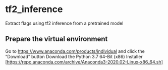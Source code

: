 # tf2_inference
Extract flags using tf2 inference from a pretrained model

## Prepare the virtual environment
Go to https://www.anaconda.com/products/individual and click the “Download” button
Download the Python 3.7 64-Bit (x86) Installer [https://repo.anaconda.com/archive/Anaconda3-2020.02-Linux-x86_64.sh]
